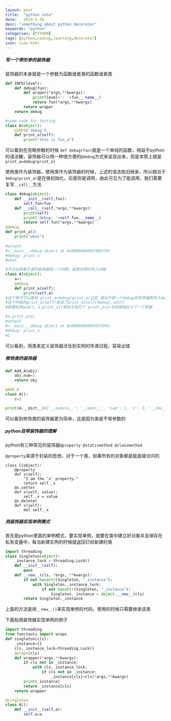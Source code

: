 ```yaml
---
layout: post
title:  "python note"
date:   2019-2-28
desc: "something about python decorator"
keywords: "python"
categories: [PYTHON]
tags: [python,coding,learning,decorator]
icon: icon-html
---
```


##### 写一个带形参的装饰器

装饰器的本身就是一个参数为函数或者类的函数或者类

```python
def INFO(level):
    def debug(fun):
        def wraper(*args,**kwargs):
            print(level+': '+fun.__name__)
            return fun(*args,**kwargs)
        return wraper
    return debug

#some code for testing
class A(object):
    @INFO('debug')
    def print_a(self):
        print("this is fun_a")
```

可以看到在忽略参数的时候 `def debug(fun)`就是一个单纯的函数，得益于python的语法糖，装饰器可以用一种很方便的`@debug`方式来呈现出来，但是本质上就是`print_a=debug(print_a)`

使用类作为装饰器，使用类作为装饰器的时候，上述的语法依旧继承，所以相当于`debug(print_a)`是在做初始化，后面则是调用，由此可见为了能调用，我们需要复写`__call__`方法

```python
class debug(object):
    def __init__(self,fun):
        self.fun=fun
    def __call__(self,*args,**kwargs):
        print(self)
        print('debug: '+self.fun.__name__)
        return self.fun(*args,**kwargs)
@debug
def print_a():
    print("what")
    
#output
#<__main__.debug object at 0x00000000047B0CC0>
#debug: print_a
#what

#不过这种基于类的装饰器有一个问题，就是实例的传入问题
class A(object):
    a=1
    @debug
    def print_a(self):
        print(self.a)
#这个例子可以看到 print_a=debug(print_a)之后 相当于把一个debug的实例强制传入debug类中
#这个时候的print_a(self)变成了print_a(self(debug),self)
#新建实例a=A()，a.print_a()相当于执行了 print_a(a)与前面相比少了一个参数

#a.print_a(a)
#output
#<__main__.debug object at 0x00000000047D75F8>
#debug: print_a
#1
```

可以看到，用类来定义装饰器涉及到实例的传递过程，容易出错

##### 修饰类的装饰器

```python
def Add_A(obj):
    obj.num=1
    return obj

@Add_A
class A():
    c=2

print(A.__dict__)#{'__module__': '__main__', 'num': 1, 'c': 2, '__doc__': None}
```

可以看到修饰类的装饰器更为简单，这是因为类是不带参数的

##### python自带装饰器的理解

python有三种常见的装饰器`@property @staticmethod @classmethod`

`@property`来源于封装的思想，对于一个类，如果所有的对象都是能直接访问的

```
class C(object):
    @property
    def x(self):
        "I am the 'x' property."
        return self._x
    @x.setter
    def x(self, value):
        self._x = value
    @x.deleter
    def x(self):
        del self._x
```



##### 用装饰器实现单例模式

首先是python里面的单例模式，要实现单例，就要在类中建立好对象并且保存在私有变量中，每当新建实例的时候就返回已经新建的类

```python
import threading
class Singleton(object):
    _instance_lock = threading.Lock()
    def __init__(self):
        pass
    def __new__(cls, *args, **kwargs):
        if not hasattr(Singleton, "_instance"):
            with Singleton._instance_lock:
                if not hasattr(Singleton, "_instance"):
                    Singleton._instance = object.__new__(cls)  
        return Singleton._instance
```

上面的方法是用`__new__()`来实现单例的代码，使用的时候只需要继承该类

下面贴用装饰器实现单例的例子

```python
import threading
from functools import wraps
def singleton(cls):
    _instance={}
    cls._instance_lock=threading.Lock()
    @wraps(cls)
    def wrapper(*args,**kwargs):
        if cls not in _instance:
            with cls._instance_lock:
                if cls not in _instance:
                    _instance[cls]=cls(*args,**kwargs)
        print(_instance)
        return _instance[cls]
    return wrapper

@singleton
class A():
    def __init__(self,a):
        self.a=a
```

